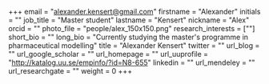 +++ email = "alexander.kensert@gmail.com" firstname = "Alexander" initials = "" job_title = "Master student" lastname = "Kensert" nickname = "Alex" orcid = "" photo_file = "people/alex_150x150.png" research_interests = [""] short_bio = "" long_bio = "Currently studying the master's programme in pharmaceutical modelling" title = "Alexander Kensert" twitter = "" url_blog = "" url_google_scholar = "" url_homepage = "" url_uuprofile = "http://katalog.uu.se/empinfo/?id=N8-655" linkedin = "" url_mendeley = "" url_researchgate = "" weight = 0 +++
